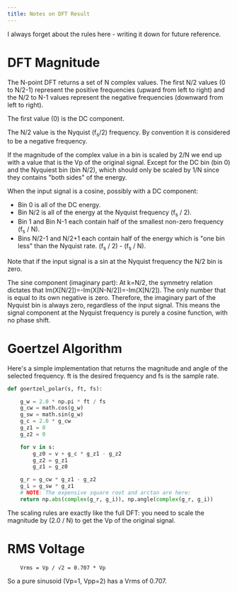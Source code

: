 ```yaml
---
title: Notes on DFT Result
---
```

I always forget about the rules here - writing it
down for future reference.

DFT Magnitude
=============

The N-point DFT returns a set of N complex values. The first N/2
values (0 to N/2-1) represent the positive frequencies (upward from 
left to right) and the N/2 to 
N-1 values represent the negative frequencies (downward from left to right).

The first value (0) is the DC component.

The N/2 value is the Nyquist (f<sub>s</sub>/2) frequency. 
By convention it is considered to be a negative frequency.

If the magnitude of the complex value in a bin is scaled 
by 2/N we end up with a value that is the Vp of the original signal. Except for the DC bin (bin 0) and the Nyquiest
bin (bin N/2), which should only be 
scaled by 1/N since they contains "both sides" of the 
energy.

When the input signal is a cosine, possibly with a DC component:
* Bin 0 is all of the DC energy.
* Bin N/2 is all of the energy at the Nyquist frequency (f<sub>s</sub> / 2).
* Bin 1 and Bin N-1 each contain half of the smallest
non-zero frequency (f<sub>s</sub> / N).
* Bins N/2-1 and N/2+1 each contain half of the energy which is "one bin less" than the Nyquist rate. (f<sub>s</sub> / 2) - (f<sub>s</sub> / N).

Note that if the input signal is a sin at the Nyquist frequency the N/2 
bin is zero.

The sine component (imaginary part): At k=N/2, the symmetry relation dictates that
Im(X[N/2])=-Im(X[N-N/2])=-Im(X[N/2]). The only number that is equal to its own negative is zero. Therefore, the imaginary part of the Nyquist bin is always zero, regardless of the input signal. This means the signal component at the Nyquist frequency is purely a cosine function, with no phase shift.

Goertzel Algorithm
==================

Here's a simple implementation that returns the magnitude and angle
of the selected frequency. ft is the desired frequency and fs
is the sample rate.

```python
def goertzel_polar(s, ft, fs):

    g_w = 2.0 * np.pi * ft / fs
    g_cw = math.cos(g_w)
    g_sw = math.sin(g_w)
    g_c = 2.0 * g_cw
    g_z1 = 0
    g_z2 = 0

    for v in s:
        g_z0 = v + g_c * g_z1 - g_z2
        g_z2 = g_z1
        g_z1 = g_z0

    g_r = g_cw * g_z1 - g_z2
    g_i = g_sw * g_z1
    # NOTE: The expensive square root and arctan are here:
    return np.abs(complex(g_r, g_i)), np.angle(complex(g_r, g_i))
```

The scaling rules are exactly like the full DFT: you need to scale the 
magnitude by (2.0 / N) to get the Vp of the original signal.


RMS Voltage
===========

        Vrms = Vp / √2 = 0.707 * Vp

So a pure sinusoid (Vp=1, Vpp=2) has a Vrms of 0.707. 

